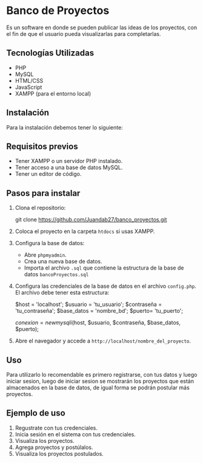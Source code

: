 # Banco de Proyectos

Es un software en donde se pueden publicar las ideas de los proyectos, con el fin de que el usuario pueda visualizarlas para completarlas.

## Tecnologías Utilizadas

- PHP
- MySQL
- HTML/CSS
- JavaScript
- XAMPP (para el entorno local)

## Instalación

Para la instalación debemos tener lo siguiente:

## Requisitos previos

- Tener XAMPP o un servidor PHP instalado.
- Tener acceso a una base de datos MySQL.
- Tener un editor de código.

## Pasos para instalar

1. Clona el repositorio:
    
    git clone https://github.com/Juandab27/banco_proyectos.git
    

2. Coloca el proyecto en la carpeta `htdocs` si usas XAMPP.

3. Configura la base de datos:
   - Abre `phpmyadmin`.
   - Crea una nueva base de datos.
   - Importa el archivo `.sql` que contiene la estructura de la base de datos `bancoProyectos.sql`

4. Configura las credenciales de la base de datos en el archivo `config.php`.
El archivo debe tener esta estructura:
    
    $host = 'localhost';
    $usuario = 'tu_usuario'; 
    $contraseña = 'tu_contraseña'; 
    $base_datos = 'nombre_bd';
    $puerto= 'tu_puerto';

    $conexion = new mysqli($host, $usuario, $contraseña, $base_datos, $puerto);

5. Abre el navegador y accede a `http://localhost/nombre_del_proyecto`.

## Uso

Para utilizarlo lo recomendable es primero registrarse, con tus datos y luego iniciar sesion, luego de iniciar sesion se mostrarán los proyectos que están almacenados en la base de datos, de igual forma se podrán postular más proyectos.

## Ejemplo de uso

1. Regustrate con tus credenciales.
2. Inicia sesión en el sistema con tus credenciales.
3. Visualiza los proyectos.
4. Agrega proyectos y postúlalos.
5. Visualiza los proyectos postulados.